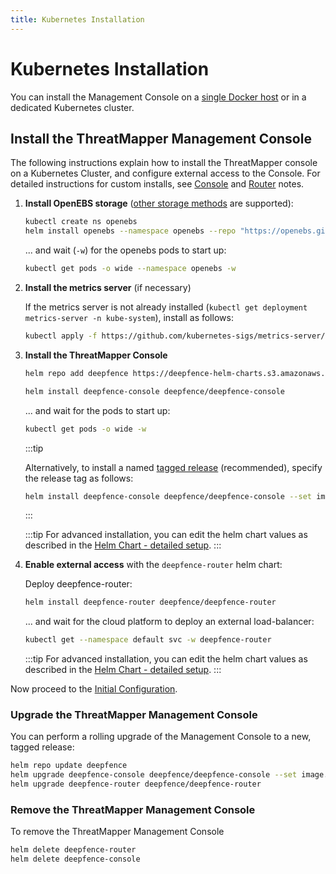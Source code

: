 ```yaml
---
title: Kubernetes Installation
---
```


# Kubernetes Installation

You can install the Management Console on a [single Docker host](docker) or in a dedicated Kubernetes cluster.

## Install the ThreatMapper Management Console

The following instructions explain how to install the ThreatMapper console on a Kubernetes Cluster, and configure external access to the Console.  For detailed instructions for custom installs, see [Console](https://github.com/deepfence/ThreatMapper/tree/master/deployment-scripts/helm-charts/deepfence-console) and [Router](https://github.com/deepfence/ThreatMapper/tree/master/deployment-scripts/helm-charts/deepfence-router) notes.

1. **Install OpenEBS storage** ([other storage methods](https://github.com/deepfence/ThreatMapper/tree/master/deployment-scripts/helm-charts/deepfence-console#install-deepfence-console-helm-chart) are supported):

    ```bash
    kubectl create ns openebs
    helm install openebs --namespace openebs --repo "https://openebs.github.io/charts" openebs --set analytics.enabled=false
    ```
    
    ... and wait (```-w```) for the openebs pods to start up:
    
    ```bash
    kubectl get pods -o wide --namespace openebs -w
    ```

2. **Install the metrics server** (if necessary)

    If the metrics server is not already installed (```kubectl get deployment metrics-server -n kube-system```), install as follows:

    ```bash
    kubectl apply -f https://github.com/kubernetes-sigs/metrics-server/releases/latest/download/components.yaml
    ```

3. **Install the ThreatMapper Console**

    ```bash
    helm repo add deepfence https://deepfence-helm-charts.s3.amazonaws.com/threatmapper

    helm install deepfence-console deepfence/deepfence-console
    ```

    ... and wait for the pods to start up:

    ```bash
    kubectl get pods -o wide -w
    ```

    :::tip

    Alternatively, to install a named [tagged release](https://github.com/deepfence/ThreatMapper/releases) (recommended), specify the release tag as follows:

    ```bash
    helm install deepfence-console deepfence/deepfence-console --set image.tag=1.4.2
    ```
    :::

    :::tip
    For advanced installation, you can edit the helm chart values as described in the [Helm Chart - detailed setup](https://github.com/deepfence/ThreatMapper/tree/master/deployment-scripts/helm-charts/deepfence-console#install-deepfence-console-helm-chart).
    :::

4. **Enable external access** with the ```deepfence-router``` helm chart:

    Deploy deepfence-router:

    ```bash
    helm install deepfence-router deepfence/deepfence-router
    ```

    ... and wait for the cloud platform to deploy an external load-balancer:

    ```bash
    kubectl get --namespace default svc -w deepfence-router
    ```

    :::tip
    For advanced installation, you can edit the helm chart values as described in the [Helm Chart - detailed setup](https://github.com/deepfence/ThreatMapper/tree/master/deployment-scripts/helm-charts/deepfence-router#install-deepfence-router-helm-chart).
    :::

Now proceed to the [Initial Configuration](initial-configuration).

### Upgrade the ThreatMapper Management Console

You can perform a rolling upgrade of the Management Console to a new, tagged release:

   ```bash
   helm repo update deepfence
   helm upgrade deepfence-console deepfence/deepfence-console --set image.tag=1.4.2
   helm upgrade deepfence-router deepfence/deepfence-router
   ```

### Remove the ThreatMapper Management Console

To remove the ThreatMapper Management Console

   ```bash
   helm delete deepfence-router
   helm delete deepfence-console
   ```